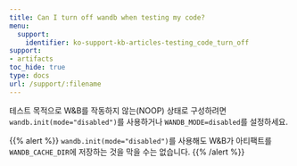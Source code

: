 ```yaml
---
title: Can I turn off wandb when testing my code?
menu:
  support:
    identifier: ko-support-kb-articles-testing_code_turn_off
support:
- artifacts
toc_hide: true
type: docs
url: /support/:filename
---
```


테스트 목적으로 W&B를 작동하지 않는(NOOP) 상태로 구성하려면 `wandb.init(mode="disabled")`를 사용하거나 `WANDB_MODE=disabled`를 설정하세요.

{{% alert %}}
`wandb.init(mode="disabled")`를 사용해도 W&B가 아티팩트를 `WANDB_CACHE_DIR`에 저장하는 것을 막을 수는 없습니다.
{{% /alert %}}
